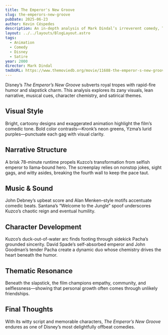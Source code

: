 ```yaml
---
title: The Emperor's New Groove
slug: the-emperors-new-groove
pubDate: 2025-06-23
author: Kevin Céspedes
description: An in-depth analysis of Mark Dindal’s irreverent comedy, The Emperor’s New Groove.
layout: ../../layouts/BlogLayout.astro
tags:
  - Animation
  - Comedy
  - Disney
  - Satire
year: 2000
director: Mark Dindal
tmdbURL: https://www.themoviedb.org/movie/11688-the-emperor-s-new-groove
---
```

Disney’s _The Emperor’s New Groove_ subverts royal tropes with rapid-fire humor and slapstick charm. This analysis explores its zany visuals, lean narrative, musical cues, character chemistry, and satirical themes.

## Visual Style

Bright, cartoony designs and exaggerated animation highlight the film’s comedic tone. Bold color contrasts—Kronk’s neon greens, Yzma’s lurid purples—punctuate each gag with visual clarity.

## Narrative Structure

A brisk 78-minute runtime propels Kuzco’s transformation from selfish emperor to llama-bound hero. The screenplay relies on nonstop jokes, sight gags, and witty asides, breaking the fourth wall to keep the pace taut.

## Music & Sound

John Debney’s upbeat score and Alan Menken–style motifs accentuate comedic beats. Santana’s “Welcome to the Jungle” spoof underscores Kuzco’s chaotic reign and eventual humility.

## Character Development

Kuzco’s duck-out-of-water arc finds footing through sidekick Pacha’s grounded sincerity. David Spade’s self-absorbed emperor and John Goodman’s tender Pacha create a dynamic duo whose chemistry drives the heart beneath the humor.

## Thematic Resonance

Beneath the slapstick, the film champions empathy, community, and selflessness—showing that personal growth often comes through unlikely friendships.

## Final Thoughts

With its witty script and memorable characters, _The Emperor’s New Groove_ endures as one of Disney’s most delightfully offbeat comedies.
